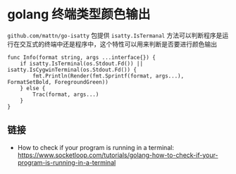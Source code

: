 # golang 终端类型颜色输出

`github.com/mattn/go-isatty` 包提供 `isatty.IsTermanal` 方法可以判断程序是运行在交互式的终端中还是程序中，这个特性可以用来判断是否要进行颜色输出

```golang
func Info(format string, args ...interface{}) {
	if isatty.IsTerminal(os.Stdout.Fd()) || isatty.IsCygwinTerminal(os.Stdout.Fd()) {
		fmt.Println(Render(fmt.Sprintf(format, args...), FormatSetBold, ForegroundGreen))
	} else {
		Trac(format, args...)
	}
}
```

## 链接

- How to check if your program is running in a terminal: <https://www.socketloop.com/tutorials/golang-how-to-check-if-your-program-is-running-in-a-terminal>
